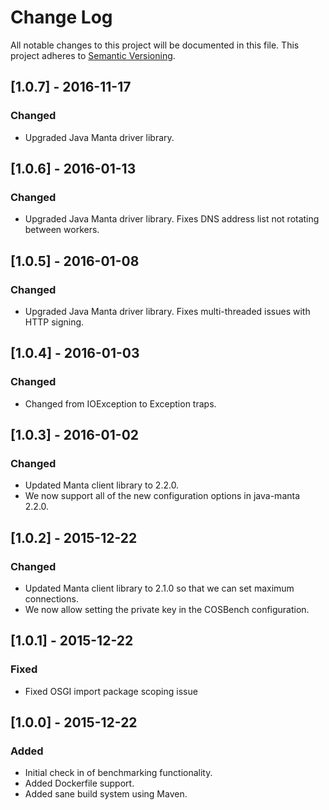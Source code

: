 # Change Log
All notable changes to this project will be documented in this file.
This project adheres to [Semantic Versioning](http://semver.org/).

## [1.0.7] - 2016-11-17
### Changed
 - Upgraded Java Manta driver library.

## [1.0.6] - 2016-01-13
### Changed
 - Upgraded Java Manta driver library. Fixes DNS address list not rotating between
   workers.

## [1.0.5] - 2016-01-08
### Changed
 - Upgraded Java Manta driver library. Fixes multi-threaded issues with HTTP signing.

## [1.0.4] - 2016-01-03
### Changed
 - Changed from IOException to Exception traps.

## [1.0.3] - 2016-01-02
### Changed
- Updated Manta client library to 2.2.0.
- We now support all of the new configuration options in java-manta 2.2.0.

## [1.0.2] - 2015-12-22
### Changed
- Updated Manta client library to 2.1.0 so that we can set maximum connections.
- We now allow setting the private key in the COSBench configuration.

## [1.0.1] - 2015-12-22
### Fixed
- Fixed OSGI import package scoping issue

## [1.0.0] - 2015-12-22
### Added
- Initial check in of benchmarking functionality.
- Added Dockerfile support.
- Added sane build system using Maven.
